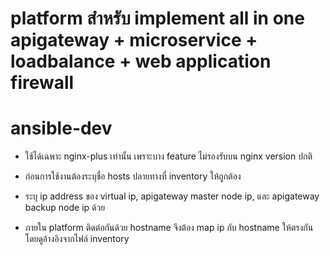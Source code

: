 # platform สำหรับ implement all in one apigateway + microservice + loadbalance + web application firewall

# ansible-dev
- ใช้ได้เฉพาะ nginx-plus เท่านั้น เพราะบาง feature ไม่รองรับบน nginx version ปกติ

- ก่อนการใช้งานต้องระบุชื่อ hosts ปลายทางที่ inventory ให้ถูกต้อง

- ระบุ ip address ของ virtual ip, apigateway master node ip, และ apigateway backup node ip ด้วย

- ภายใน platform ติดต่อกันด้วย hostname จึงต้อง map ip กับ hostname ให้ตรงกัน โดยดูอ้างอิงจากไฟล์ inventory


